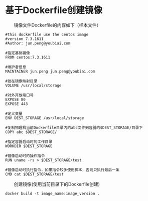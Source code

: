 
# 基于Dockerfile创建镜像
&#160; &#160; &#160; &#160;镜像文件Dockerfile的内容如下（样本文件）
```
#this dockerfile use the centos image
#version 7.3.1611
#Author: jun.peng@youbiai.com

#指定基础镜像
FROM centos:7.3.1611

#维护者信息
MAINTAINER jun.peng jun.peng@youbiai.com

#挂在镜像映射目录
VOLUME /usr/local/storage

#对外开放端口号
EXPOSE 80
EXPOSE 443

#定义变量
ENV DEST_STORAGE /usr/local/storage

#复制物理机当前Dockerfile目录内的abc文件到容器的$DEST_STORAGE/目录下
COPY abc $DEST_STORAGE/

#指定容器启动时的工作目录
WORKDIR $DEST_STORAGE

#镜像启动时的操作指令
RUN uname -rs > $DEST_STORAGE/test

#镜像启动时执行指令，如果指令较多使用脚本，否则只执行最后一条
CMD cat $DEST_STORAGE/test
```
&#160; &#160; &#160; &#160;创建镜像(使用当前目录下的Dockerfile创建)
```
docker build -t image_name:image_version .
```
